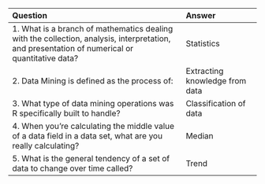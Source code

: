 | Question | Answer |
| :--- | :--- |
| 1. What is a branch of mathematics dealing with the collection, analysis, interpretation, and presentation of numerical or quantitative data? | Statistics |
| 2. Data Mining is defined as the process of: | Extracting knowledge from data |
| 3. What type of data mining operations was R specifically built to handle? | Classification of data |
| 4. When you’re calculating the middle value of a data field in a data set, what are you really calculating? | Median |
| 5. What is the general tendency of a set of data to change over time called? | Trend |
